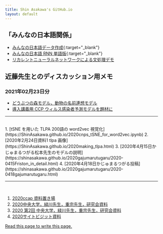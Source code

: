 ```yaml
---
title: Shin Asakawa's GitHub.io
layout: default
---
```


## 「みんなの日本語関係」


- [みんなの日本語データ作成](https://colab.research.google.com/github/ShinAsakawa/ShinAsakawa.github.io/blob/master/notebooks/2021_0502Minnichi_data.ipynb){:target="_blank"}
- [みんなの日本語 RNN 単語版](https://colab.research.google.com/github/ShinAsakawa/ShinAsakawa.github.io/blob/master/notebooks/2021_0502Minnichi_RNN.ipynb){:target="_blank"}
- [リカレントニューラルネットワークによる文処理デモ](minnichi_char_rnn.html)



## 近藤先生とのディスカッション用メモ

### 2021年02月23日分
- [どうぶつの森モデル，動物の名前連想モデル](https://colab.research.google.com/github/ShinAsakawa/ShinAsakawa.github.io/blob/master/notebooks/2021_0223word_associtaion.ipynb)
- [導入講義用 CCP ウィルス感染者予測モデルを題材に](https://colab.research.google.com/github/ShinAsakawa/ShinAsakawa.github.io/blob/master/notebooks/2021Kermack_McKendrick_model.ipynb)


---
<br/>
1. [tSNE を用いた TLPA 200語の word2vec 視覚化](https://ShinAsakawa.github.io/2020cnps_tSNE_for_word2vec.ipynb)
2. [2020年2月24日資料1 tlpa 画像](https://ShinAsakawa.github.io/2020making_tlpa.html)
3. [2020年4月15日かじゅまるつがる松本先生のモデルの説明](https://shinasakawa.github.io/2020gajumarutugaru/2020-0415Friston_in_detail.html)
4. [2020年4月18日かじゅまるつがる投稿](https://shinasakawa.github.io/2020gajumarutugaru/2020-0418gajumarutugaru.html)
   
---
<br/>

1. [2020ccap 資料置き場](2020ccap)
2. [2020中央大学，緑川先生，重宗先生，研究会資料](2020chuo)
3. [2020 第2回 中央大学，緑川先生，重宗先生，研究会資料](2020chuo2)
4. [2020サイトビジット資料](2020sightvisit)

 <a href="https://guides.github.com/features/pages/">Read this page to write this page.</a>
